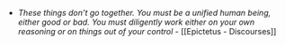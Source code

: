- *These things don’t go together. You must be a unified human being, either good or bad. You must diligently work either on your own reasoning or on things out of your control*  - [[Epictetus - Discourses]]